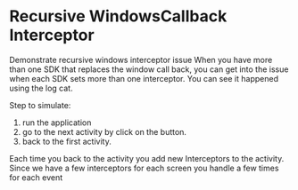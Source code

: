 # Recursive WindowsCallback Interceptor
Demonstrate recursive  windows interceptor issue 
When you have more than one SDK that replaces the window call back, you can get into the issue when each SDK sets more than one interceptor.
You can see it happened using the log cat.

Step to simulate:
1. run the application
2. go to the next activity by click on the button.
3. back to the first activity. 

Each time you back to the activity you add new Interceptors to the activity.
Since we have a few interceptors for each screen you handle a few times for each event
